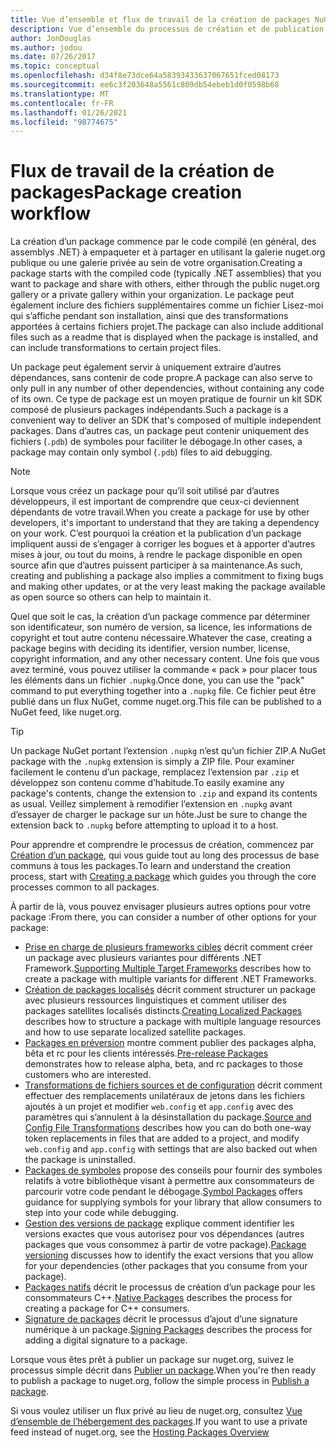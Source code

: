 ```yaml
---
title: Vue d’ensemble et flux de travail de la création de packages NuGet
description: Vue d’ensemble du processus de création et de publication d’un package NuGet, avec des liens vers d’autres parties particulières du processus.
author: JonDouglas
ms.author: jodou
ms.date: 07/26/2017
ms.topic: conceptual
ms.openlocfilehash: d34f8e73dce64a58393433637067651fced08173
ms.sourcegitcommit: ee6c3f203648a5561c809db54ebeb1d0f0598b68
ms.translationtype: MT
ms.contentlocale: fr-FR
ms.lasthandoff: 01/26/2021
ms.locfileid: "98774675"
---
```

# <a name="package-creation-workflow"></a><span data-ttu-id="95cfc-103">Flux de travail de la création de packages</span><span class="sxs-lookup"><span data-stu-id="95cfc-103">Package creation workflow</span></span>

<span data-ttu-id="95cfc-104">La création d’un package commence par le code compilé (en général, des assemblys .NET) à empaqueter et à partager en utilisant la galerie nuget.org publique ou une galerie privée au sein de votre organisation.</span><span class="sxs-lookup"><span data-stu-id="95cfc-104">Creating a package starts with the compiled code (typically .NET assemblies) that you want to package and share with others, either through the public nuget.org gallery or a private gallery within your organization.</span></span> <span data-ttu-id="95cfc-105">Le package peut également inclure des fichiers supplémentaires comme un fichier Lisez-moi qui s’affiche pendant son installation, ainsi que des transformations apportées à certains fichiers projet.</span><span class="sxs-lookup"><span data-stu-id="95cfc-105">The package can also include additional files such as a readme that is displayed when the package is installed, and can include transformations to certain project files.</span></span>

<span data-ttu-id="95cfc-106">Un package peut également servir à uniquement extraire d’autres dépendances, sans contenir de code propre.</span><span class="sxs-lookup"><span data-stu-id="95cfc-106">A package can also serve to only pull in any number of other dependencies, without containing any code of its own.</span></span> <span data-ttu-id="95cfc-107">Ce type de package est un moyen pratique de fournir un kit SDK composé de plusieurs packages indépendants.</span><span class="sxs-lookup"><span data-stu-id="95cfc-107">Such a package is a convenient way to deliver an SDK that's composed of multiple independent packages.</span></span> <span data-ttu-id="95cfc-108">Dans d’autres cas, un package peut contenir uniquement des fichiers (`.pdb`) de symboles pour faciliter le débogage.</span><span class="sxs-lookup"><span data-stu-id="95cfc-108">In other cases, a package may contain only symbol (`.pdb`) files to aid debugging.</span></span>

> [!Note]
> <span data-ttu-id="95cfc-109">Lorsque vous créez un package pour qu’il soit utilisé par d’autres développeurs, il est important de comprendre que ceux-ci deviennent dépendants de votre travail.</span><span class="sxs-lookup"><span data-stu-id="95cfc-109">When you create a package for use by other developers, it's important to understand that they are taking a dependency on your work.</span></span> <span data-ttu-id="95cfc-110">C’est pourquoi la création et la publication d’un package impliquent aussi de s’engager à corriger les bogues et à apporter d’autres mises à jour, ou tout du moins, à rendre le package disponible en open source afin que d’autres puissent participer à sa maintenance.</span><span class="sxs-lookup"><span data-stu-id="95cfc-110">As such, creating and publishing a package also implies a commitment to fixing bugs and making other updates, or at the very least making the package available as open source so others can help to maintain it.</span></span>

<span data-ttu-id="95cfc-111">Quel que soit le cas, la création d’un package commence par déterminer son identificateur, son numéro de version, sa licence, les informations de copyright et tout autre contenu nécessaire.</span><span class="sxs-lookup"><span data-stu-id="95cfc-111">Whatever the case, creating a package begins with deciding its identifier, version number, license, copyright information, and any other necessary content.</span></span> <span data-ttu-id="95cfc-112">Une fois que vous avez terminé, vous pouvez utiliser la commande « pack » pour placer tous les éléments dans un fichier `.nupkg`.</span><span class="sxs-lookup"><span data-stu-id="95cfc-112">Once done, you can use the "pack" command to put everything together into a `.nupkg` file.</span></span> <span data-ttu-id="95cfc-113">Ce fichier peut être publié dans un flux NuGet, comme nuget.org.</span><span class="sxs-lookup"><span data-stu-id="95cfc-113">This file can be published to a NuGet feed, like nuget.org.</span></span>

> [!Tip]
> <span data-ttu-id="95cfc-114">Un package NuGet portant l’extension `.nupkg` n’est qu’un fichier ZIP.</span><span class="sxs-lookup"><span data-stu-id="95cfc-114">A NuGet package with the `.nupkg` extension is simply a ZIP file.</span></span> <span data-ttu-id="95cfc-115">Pour examiner facilement le contenu d’un package, remplacez l’extension par `.zip` et développez son contenu comme d’habitude.</span><span class="sxs-lookup"><span data-stu-id="95cfc-115">To easily examine any package's contents, change the extension to `.zip` and expand its contents as usual.</span></span> <span data-ttu-id="95cfc-116">Veillez simplement à remodifier l’extension en `.nupkg` avant d’essayer de charger le package sur un hôte.</span><span class="sxs-lookup"><span data-stu-id="95cfc-116">Just be sure to change the extension back to `.nupkg` before attempting to upload it to a host.</span></span>

<span data-ttu-id="95cfc-117">Pour apprendre et comprendre le processus de création, commencez par [Création d’un package](../create-packages/creating-a-package.md), qui vous guide tout au long des processus de base communs à tous les packages.</span><span class="sxs-lookup"><span data-stu-id="95cfc-117">To learn and understand the creation process, start with [Creating a package](../create-packages/creating-a-package.md) which guides you through the core processes common to all packages.</span></span>

<span data-ttu-id="95cfc-118">À partir de là, vous pouvez envisager plusieurs autres options pour votre package :</span><span class="sxs-lookup"><span data-stu-id="95cfc-118">From there, you can consider a number of other options for your package:</span></span>

- <span data-ttu-id="95cfc-119">[Prise en charge de plusieurs frameworks cibles](../create-packages/supporting-multiple-target-frameworks.md) décrit comment créer un package avec plusieurs variantes pour différents .NET Framework.</span><span class="sxs-lookup"><span data-stu-id="95cfc-119">[Supporting Multiple Target Frameworks](../create-packages/supporting-multiple-target-frameworks.md) describes how to create a package with multiple variants for different .NET Frameworks.</span></span>
- <span data-ttu-id="95cfc-120">[Création de packages localisés](../create-packages/creating-localized-packages.md) décrit comment structurer un package avec plusieurs ressources linguistiques et comment utiliser des packages satellites localisés distincts.</span><span class="sxs-lookup"><span data-stu-id="95cfc-120">[Creating Localized Packages](../create-packages/creating-localized-packages.md) describes how to structure a package with multiple language resources and how to use separate localized satellite packages.</span></span>
- <span data-ttu-id="95cfc-121">[Packages en préversion](../create-packages/prerelease-packages.md) montre comment publier des packages alpha, bêta et rc pour les clients intéressés.</span><span class="sxs-lookup"><span data-stu-id="95cfc-121">[Pre-release Packages](../create-packages/prerelease-packages.md) demonstrates how to release alpha, beta, and rc packages to those customers who are interested.</span></span>
- <span data-ttu-id="95cfc-122">[Transformations de fichiers sources et de configuration](../create-packages/source-and-config-file-transformations.md) décrit comment effectuer des remplacements unilatéraux de jetons dans les fichiers ajoutés à un projet et modifier `web.config` et `app.config` avec des paramètres qui s’annulent à la désinstallation du package.</span><span class="sxs-lookup"><span data-stu-id="95cfc-122">[Source and Config File Transformations](../create-packages/source-and-config-file-transformations.md) describes how you can do both one-way token replacements in files that are added to a project, and modify `web.config` and `app.config` with settings that are also backed out when the package is uninstalled.</span></span>
- <span data-ttu-id="95cfc-123">[Packages de symboles](../create-packages/symbol-packages-snupkg.md) propose des conseils pour fournir des symboles relatifs à votre bibliothèque visant à permettre aux consommateurs de parcourir votre code pendant le débogage.</span><span class="sxs-lookup"><span data-stu-id="95cfc-123">[Symbol Packages](../create-packages/symbol-packages-snupkg.md) offers guidance for supplying symbols for your library that allow consumers to step into your code while debugging.</span></span>
- <span data-ttu-id="95cfc-124">[Gestion des versions de package](../concepts/package-versioning.md) explique comment identifier les versions exactes que vous autorisez pour vos dépendances (autres packages que vous consommez à partir de votre package).</span><span class="sxs-lookup"><span data-stu-id="95cfc-124">[Package versioning](../concepts/package-versioning.md) discusses how to identify the exact versions that you allow for your dependencies (other packages that you consume from your package).</span></span>
- <span data-ttu-id="95cfc-125">[Packages natifs](../guides/native-packages.md) décrit le processus de création d’un package pour les consommateurs C++.</span><span class="sxs-lookup"><span data-stu-id="95cfc-125">[Native Packages](../guides/native-packages.md) describes the process for creating a package for C++ consumers.</span></span>
- <span data-ttu-id="95cfc-126">[Signature de packages](../create-packages/sign-a-package.md) décrit le processus d’ajout d’une signature numérique à un package.</span><span class="sxs-lookup"><span data-stu-id="95cfc-126">[Signing Packages](../create-packages/sign-a-package.md) describes the process for adding a digital signature to a package.</span></span>

<span data-ttu-id="95cfc-127">Lorsque vous êtes prêt à publier un package sur nuget.org, suivez le processus simple décrit dans [Publier un package](../nuget-org/publish-a-package.md).</span><span class="sxs-lookup"><span data-stu-id="95cfc-127">When you're then ready to publish a package to nuget.org, follow the simple process in [Publish a package](../nuget-org/publish-a-package.md).</span></span>

<span data-ttu-id="95cfc-128">Si vous voulez utiliser un flux privé au lieu de nuget.org, consultez [Vue d’ensemble de l’hébergement des packages](../hosting-packages/overview.md).</span><span class="sxs-lookup"><span data-stu-id="95cfc-128">If you want to use a private feed instead of nuget.org, see the [Hosting Packages Overview](../hosting-packages/overview.md)</span></span>
